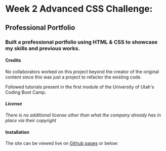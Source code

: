 # Week 2 Advanced CSS Challenge:
## Professional Portfolio
### Built a professional portfolio using HTML & CSS to showcase my skills and previous works. 

#### **Credits**
No collaborators worked on this project beyond the creator of the original content since this was just a project to refactor the existing code.

Followed tutorials present in the first module of the University of Utah's Coding Boot Camp.

#### **_License_**
_There is no additional license other than what the company already has in place via their copyright_

#### **Installation**
The site can be viewed live on [Github pages](https://tyelersramey.github.io/bootcamp-portfolio/) or below: